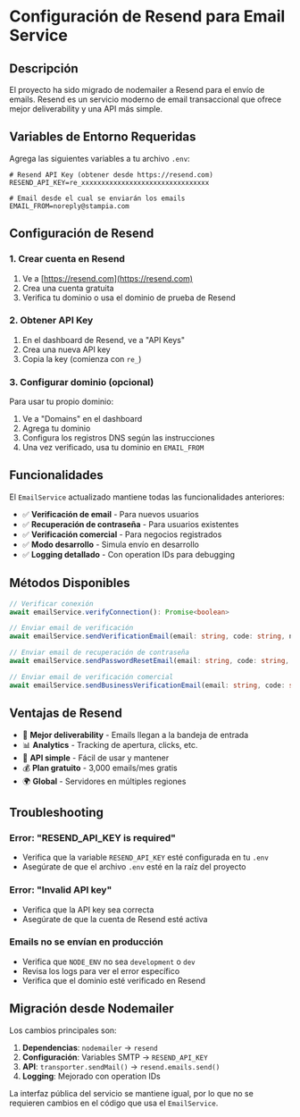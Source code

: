 # Configuración de Resend para Email Service

## Descripción

El proyecto ha sido migrado de nodemailer a Resend para el envío de emails. Resend es un servicio moderno de email transaccional que ofrece mejor deliverability y una API más simple.

## Variables de Entorno Requeridas

Agrega las siguientes variables a tu archivo `.env`:

```env
# Resend API Key (obtener desde https://resend.com)
RESEND_API_KEY=re_xxxxxxxxxxxxxxxxxxxxxxxxxxxxxxxx

# Email desde el cual se enviarán los emails
EMAIL_FROM=noreply@stampia.com
```

## Configuración de Resend

### 1. Crear cuenta en Resend

1. Ve a [https://resend.com](https://resend.com)
2. Crea una cuenta gratuita
3. Verifica tu dominio o usa el dominio de prueba de Resend

### 2. Obtener API Key

1. En el dashboard de Resend, ve a "API Keys"
2. Crea una nueva API key
3. Copia la key (comienza con `re_`)

### 3. Configurar dominio (opcional)

Para usar tu propio dominio:

1. Ve a "Domains" en el dashboard
2. Agrega tu dominio
3. Configura los registros DNS según las instrucciones
4. Una vez verificado, usa tu dominio en `EMAIL_FROM`

## Funcionalidades

El `EmailService` actualizado mantiene todas las funcionalidades anteriores:

- ✅ **Verificación de email** - Para nuevos usuarios
- ✅ **Recuperación de contraseña** - Para usuarios existentes
- ✅ **Verificación comercial** - Para negocios registrados
- ✅ **Modo desarrollo** - Simula envío en desarrollo
- ✅ **Logging detallado** - Con operation IDs para debugging

## Métodos Disponibles

```typescript
// Verificar conexión
await emailService.verifyConnection(): Promise<boolean>

// Enviar email de verificación
await emailService.sendVerificationEmail(email: string, code: string, name?: string)

// Enviar email de recuperación de contraseña
await emailService.sendPasswordResetEmail(email: string, code: string, name?: string)

// Enviar email de verificación comercial
await emailService.sendBusinessVerificationEmail(email: string, code: string, businessName: string, adminFirstName: string)
```

## Ventajas de Resend

- 🚀 **Mejor deliverability** - Emails llegan a la bandeja de entrada
- 📊 **Analytics** - Tracking de apertura, clicks, etc.
- 🔧 **API simple** - Fácil de usar y mantener
- 💰 **Plan gratuito** - 3,000 emails/mes gratis
- 🌍 **Global** - Servidores en múltiples regiones

## Troubleshooting

### Error: "RESEND_API_KEY is required"

- Verifica que la variable `RESEND_API_KEY` esté configurada en tu `.env`
- Asegúrate de que el archivo `.env` esté en la raíz del proyecto

### Error: "Invalid API key"

- Verifica que la API key sea correcta
- Asegúrate de que la cuenta de Resend esté activa

### Emails no se envían en producción

- Verifica que `NODE_ENV` no sea `development` o `dev`
- Revisa los logs para ver el error específico
- Verifica que el dominio esté verificado en Resend

## Migración desde Nodemailer

Los cambios principales son:

1. **Dependencias**: `nodemailer` → `resend`
2. **Configuración**: Variables SMTP → `RESEND_API_KEY`
3. **API**: `transporter.sendMail()` → `resend.emails.send()`
4. **Logging**: Mejorado con operation IDs

La interfaz pública del servicio se mantiene igual, por lo que no se requieren cambios en el código que usa el `EmailService`.

